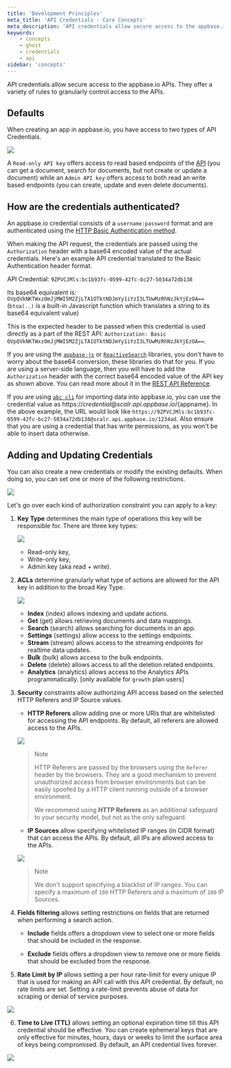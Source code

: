 ```yaml
---
title: 'Development Principles'
meta_title: 'API Credentials - Core Concepts'
meta_description: 'API credentials allow secure access to the appbase.io APIs.'
keywords:
    - concepts
    - ghost
    - credentials
    - api
sidebar: 'concepts'
---
```


API credentials allow secure access to the appbase.io APIs. They offer a variety of rules to granularly control access to the APIs.

## Defaults

When creating an app in appbase.io, you have access to two types of API Credentials.

![](https://i.imgur.com/hkMdS7u.png)

A `Read-only API key` offers access to read based endpoints of the [API](https://rest.appbase.io) (you can get a document, search for documents, but not create or update a document) while an `Admin API key` offers access to both read an write based endpoints (you can create, update and even delete documents).

## How are the credentials authenticated?

An appbase.io credential consists of a `username:password` format and are authenticated using the [HTTP Basic Authentication method](https://en.wikipedia.org/wiki/Basic_access_authentication).

When making the API request, the credentials are passed using the `Authorization` header with a base64 encoded value of the actual credentials. Here's an example API credential translated to the Basic Authentication header format.

API Credential: `9ZPVCJMls:bc1b93fc-0599-42fc-bc27-5034a72db138`

Its base64 equivalent is: `OVpQVkNKTWxzOmJjMWI5M2ZjLTA1OTktNDJmYy1iYzI3LTUwMzRhNzJkYjEzOA==` (`btoa(..)` is a built-in Javascript function which translates a string to its base64 equivalent value)

This is the expected header to be passed when this credential is used directly as a part of the REST API: `Authorization: Basic OVpQVkNKTWxzOmJjMWI5M2ZjLTA1OTktNDJmYy1iYzI3LTUwMzRhNzJkYjEzOA==`.

If you are using the [`appbase-js`](https://docs.appbase.io/javascript/quickstart.html) or [`ReactiveSearch`](https://opensource.appbase.io/reactive-manual/getting-started/reactivesearch.html) libraries, you don't have to worry about the base64 conversion, these libraries do that for you. If you are using a server-side language, then you will have to add the `Authorization` header with the correct base64 encoded value of the API key as shown above. You can read more about it in the [REST API Reference](https://rest.appbase.io/#authentication).

If you are using [`abc cli`](https://github.com/appbaseio/abc) for importing data into appbase.io, you can use the credential value as https://${credential}@scalr.api.appbase.io/${appname}. In the above example, the URL would look like `https://9ZPVCJMls:bc1b93fc-0599-42fc-bc27-5034a72db138@scalr.api.appbase.io/1234ad`. Also ensure that you are using a credential that has write permissions, as you won't be able to insert data otherwise.

## Adding and Updating Credentials

You can also create a new credentials or modify the existing defaults. When doing so, you can set one or more of the following restrictions.

![](https://i.imgur.com/UlF6rv8.png)

Let's go over each kind of authorization constraint you can apply to a key:

1. **Key Type** determines the main type of operations this key will be responsible for. There are three key types:

    ![](https://i.imgur.com/9IVZjIJ.png)

    - Read-only key,
    - Write-only key,
    - Admin key (aka read + write).

2. **ACLs** determine granularly what type of actions are allowed for the API key in addition to the broad Key Type.

    ![](https://i.imgur.com/FyLWp3e.png)

    - **Index** (index) allows indexing and update actions.
    - **Get** (get) allows retrieving documents and data mappings.
    - **Search** (search) allows searching for documents in an app.
    - **Settings** (settings) allow access to the settings endpoints.
    - **Stream** (stream) allows access to the streaming endpoints for realtime data updates.
    - **Bulk** (bulk) allows access to the bulk endpoints.
    - **Delete** (delete) allows access to all the deletion related endpoints.
    - **Analytics** (analytics) allows access to the Analytics APIs programmatically. [only available for `growth` plan users]

3)  **Security** constraints allow authorizing API access based on the selected HTTP Referers and IP Source values.

    -   **HTTP Referers** allow adding one or more URIs that are whitelisted for accessing the API endpoints. By default, all referers are allowed access to the APIs.

    ![](https://i.imgur.com/lJjUAUT.png)

    > Note <i class="fa fa-info-circle"></i>
    >
    > HTTP Referers are passed by the browsers using the `Referer` header by the browsers. They are a good mechanism to prevent unauthorized access from browser environments but can be easily spoofed by a HTTP client running outside of a browser environment.
    >
    > We recommend using **HTTP Referers** as an additional safeguard to your security model, but not as the only safeguard.

    -   **IP Sources** allow specifying whitelisted IP ranges (in CIDR format) that can access the APIs. By default, all IPs are allowed access to the APIs.

    ![](https://i.imgur.com/7iEZzsj.png)

    > Note <i class="fa fa-info-circle"></i>
    >
    > We don't support specifying a blacklist of IP ranges. You can specify a maximum of `100` HTTP Referers and a maximum of `100` IP Sources.

4.  **Fields filtering** allows setting restrictions on fields that are returned when performing a search action.

    -   **Include** fields offers a dropdown view to select one or more fields that should be included in the response.

    -   **Exclude** fields offers a dropdown view to remove one or more fields that should be excluded from the response.

5.  **Rate Limit by IP** allows setting a per hour rate-limit for every unique IP that is used for making an API call with this API credential. By default, no rate limits are set. Setting a rate-limit prevents abuse of data for scraping or denial of service purposes.

![](https://i.imgur.com/vt8NUmx.png)

6. **Time to Live (TTL)** allows setting an optional expiration time till this API credential should be effective. You can create ephemeral keys that are only effective for minutes, hours, days or weeks to limit the surface area of keys being compromised. By default, an API credential lives forever.

![](https://i.imgur.com/QXpdEhH.png)
